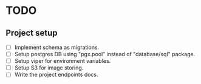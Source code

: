 # TODO

## Project setup

- [ ] Implement schema as migrations.
- [ ] Setup postgres DB using "pgx.pool" instead of "database/sql" package.
- [ ] Setup viper for environment variables.
- [ ] Setup S3 for image storing.
- [ ] Write the project endpoints docs.
